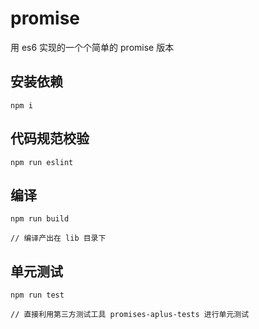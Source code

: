 # promise

用 es6 实现的一个个简单的 promise 版本

## 安装依赖

```
npm i
```

## 代码规范校验

```
npm run eslint
```

## 编译 

```
npm run build

// 编译产出在 lib 目录下
```

## 单元测试

```
npm run test

// 直接利用第三方测试工具 promises-aplus-tests 进行单元测试
```
